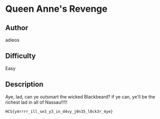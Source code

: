 # Queen Anne's Revenge

## Author

adieos

## Difficulty

Easy

## Description

Aye, lad, can ye outsmart the wicked Blackbeard? if ye can, ye'll be the richest lad in all of Nassau!!!!!

`HCS{y4rrrr_ill_se3_y3_in_d4vy_j0n35_l0ck3r_4ye}`
